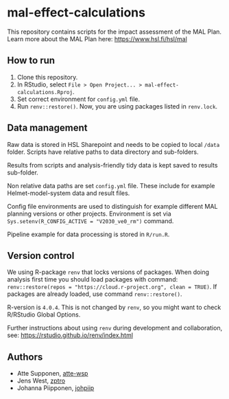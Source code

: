 # mal-effect-calculations
This repository contains scripts for the impact assessment of the MAL Plan.
Learn more about the MAL Plan here: https://www.hsl.fi/hsl/mal

## How to run
1. Clone this repository.
2. In RStudio, select `File > Open Project... > mal-effect-calculations.Rproj`.
3. Set correct environment for `config.yml` file. 
4. Run `renv::restore()`. Now, you are using packages listed in `renv.lock`.

## Data management
Raw data is stored in HSL Sharepoint and needs to be copied to local `/data` folder.
Scripts have relative paths to data directory and sub-folders.

Results from scripts and analysis-friendly tidy data is kept saved to results sub-folder.

Non relative data paths are set `config.yml` file. 
These include for example Helmet-model-system data and result files.

Config file environments are used to distinguish for example different MAL planning versions or other projects. 
Environment is set via `Sys.setenv(R_CONFIG_ACTIVE = "V2030_ve0_rm")` command. 

Pipeline example for data processing is stored in `R/run.R`.

## Version control
We using R-package `renv` that locks versions of packages. When doing analysis first time you should
load packages with command: `renv::restore(repos = "https://cloud.r-project.org", clean = TRUE)`.
If packages are already loaded, use command `renv::restore()`.

R-version is `4.0.4`. This is not changed by `renv`, so you might want to check R/RStudio Global Options.

Further instructions about using `renv` during development and collaboration,
see: https://rstudio.github.io/renv/index.html

## Authors
- Atte Supponen, [atte-wsp](https://github.com/atte-wsp)
- Jens West, [zptro](https://github.com/zptro)
- Johanna Piipponen, [johpiip](https://github.com/johpiip)

